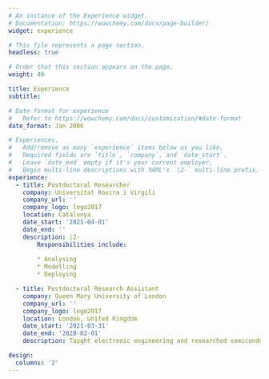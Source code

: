 ```yaml
---
# An instance of the Experience widget.
# Documentation: https://wowchemy.com/docs/page-builder/
widget: experience

# This file represents a page section.
headless: true

# Order that this section appears on the page.
weight: 40

title: Experience
subtitle:

# Date format for experience
#   Refer to https://wowchemy.com/docs/customization/#date-format
date_format: Jan 2006

# Experiences.
#   Add/remove as many `experience` items below as you like.
#   Required fields are `title`, `company`, and `date_start`.
#   Leave `date_end` empty if it's your current employer.
#   Begin multi-line descriptions with YAML's `|2-` multi-line prefix.
experience:
  - title: Postdoctoral Researcher
    company: Universitat Rovira i Virgili
    company_url: ''
    company_logo: logo2017
    location: Catalunya
    date_start: '2021-04-01'
    date_end: ''
    description: |2-
        Responsibilities include:
        
        * Analysing
        * Modelling
        * Deploying

  - title: Postdoctoral Research Assistant
    company: Queen Mary University of London
    company_url: ''
    company_logo: logo2017
    location: London, United Kingdom
    date_start: '2021-03-31'
    date_end: '2020-02-01'
    description: Taught electronic engineering and researched semiconductor physics.

design:
  columns: '2'
---
```

